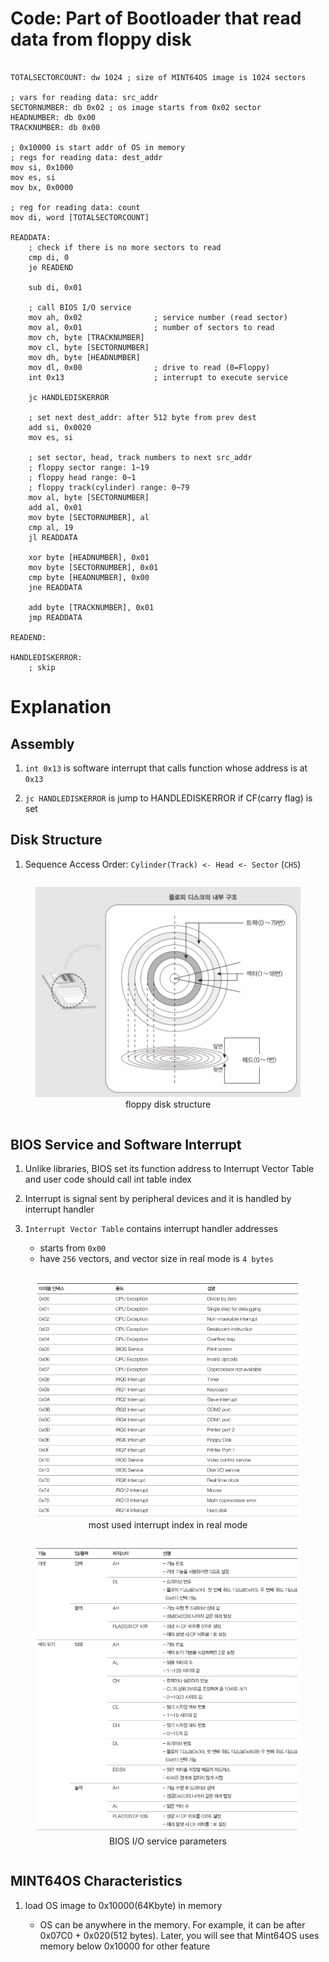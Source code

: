 # Code: Part of Bootloader that read data from floppy disk

```assembly

TOTALSECTORCOUNT: dw 1024 ; size of MINT64OS image is 1024 sectors

; vars for reading data: src_addr
SECTORNUMBER: db 0x02 ; os image starts from 0x02 sector
HEADNUMBER: db 0x00
TRACKNUMBER: db 0x00

; 0x10000 is start addr of OS in memory
; regs for reading data: dest_addr
mov si, 0x1000
mov es, si
mov bx, 0x0000

; reg for reading data: count
mov di, word [TOTALSECTORCOUNT]

READDATA:
    ; check if there is no more sectors to read
    cmp di, 0
    je READEND

    sub di, 0x01

    ; call BIOS I/O service
    mov ah, 0x02                ; service number (read sector)
    mov al, 0x01                ; number of sectors to read
    mov ch, byte [TRACKNUMBER]
    mov cl, byte [SECTORNUMBER]
    mov dh, byte [HEADNUMBER]
    mov dl, 0x00                ; drive to read (0=Floppy)
    int 0x13                    ; interrupt to execute service

    jc HANDLEDISKERROR    

    ; set next dest_addr: after 512 byte from prev dest
    add si, 0x0020
    mov es, si

    ; set sector, head, track numbers to next src_addr
    ; floppy sector range: 1~19
    ; floppy head range: 0~1
    ; floppy track(cylinder) range: 0~79
    mov al, byte [SECTORNUMBER]
    add al, 0x01
    mov byte [SECTORNUMBER], al
    cmp al, 19
    jl READDATA

    xor byte [HEADNUMBER], 0x01
    mov byte [SECTORNUMBER], 0x01
    cmp byte [HEADNUMBER], 0x00
    jne READDATA

    add byte [TRACKNUMBER], 0x01
    jmp READDATA

READEND:

HANDLEDISKERROR:
    ; skip

```

# Explanation

## Assembly

1. `int 0x13` is software interrupt that calls function whose address is
at `0x13`

2. `jc HANDLEDISKERROR` is jump to HANDLEDISKERROR if CF(carry flag) is set

## Disk Structure

1. Sequence Access Order: `Cylinder(Track) <- Head <- Sector` (`CHS`)

<div>
  <figure style='display: inline-block;'>
    <img
      src='./assets/floppy-disk-structure.PNG'
      alt='floppy disk structure' />
    <figcaption style='text-align: center;'>floppy disk structure</figcaption>
  </figure>
</div>



## BIOS Service and Software Interrupt

1. Unlike libraries, BIOS set its function address to Interrupt Vector Table
and user code should call int table index
2. Interrupt is signal sent by peripheral devices and it is handled by
interrupt handler
3. `Interrupt Vector Table` contains interrupt handler addresses

    * starts from `0x00`
    * have `256` vectors, and vector size in real mode is `4 bytes`


<div>
  <figure style='display: inline-block;'>
    <img
      src='./assets/real-mode-interrupt-vector-table.PNG'
      alt='most used interrupt index in real mode' />
    <figcaption style='text-align: center;'>
      most used interrupt index in real mode
    </figcaption>
  </figure>
</div>

<div>
  <figure style='display: inline-block;'>
    <img
      src='./assets/BIOS-disk-service-parameters.PNG'
      alt='BIOS I/O service parameters' />
    <figcaption style='text-align: center;'>
      BIOS I/O service parameters
    </figcaption>
  </figure>
</div>

## MINT64OS Characteristics

1. load OS image to 0x10000(64Kbyte) in memory

    * OS can be anywhere in the memory. For example, it can be after
    0x07C0 + 0x020(512 bytes). Later, you will see that Mint64OS uses memory
    below 0x10000 for other feature